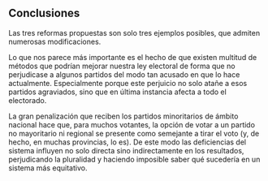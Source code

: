 <h2>Conclusiones</h2>

Las tres reformas propuestas son solo tres ejemplos posibles, que admiten numerosas modificaciones. 

Lo que nos parece más importante es el hecho de que existen multitud de métodos que podrían mejorar nuestra ley electoral de forma que no perjudicase a algunos partidos del modo tan acusado en que lo hace actualmente. Especialmente porque este perjuicio no solo atañe a esos partidos agraviados, sino que en última instancia afecta a todo el electorado. 

La gran penalización que reciben los partidos minoritarios de ámbito nacional hace que, para muchos votantes, la opción de votar a un partido no mayoritario ni regional se presente como semejante a tirar el voto (y, de hecho, en muchas provincias, lo es). De este modo las deficiencias del sistema influyen no solo directa sino indirectamente en los resultados, perjudicando la pluralidad y haciendo imposible saber qué sucedería en un sistema más equitativo.  
